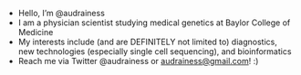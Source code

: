 - Hello, I’m @audrainess
- I am a physician scientist studying medical genetics at Baylor College of Medicine
- My interests include (and are DEFINITELY not limited to) diagnostics, new technologies (especially single cell sequencing), and bioinformatics
- Reach me via Twitter @audrainess or audrainess@gmail.com! :) 

<!---
audrainess/audrainess is a ✨ special ✨ repository because its `README.md` (this file) appears on your GitHub profile.
You can click the Preview link to take a look at your changes.
--->
